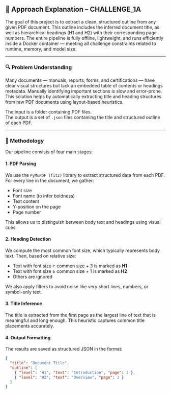 ## 📝 Approach Explanation – CHALLENGE_1A

The goal of this project is to extract a clean, structured outline from any given PDF document. This outline includes the inferred document title, as well as hierarchical headings (H1 and H2) with their corresponding page numbers. The entire pipeline is fully offline, lightweight, and runs efficiently inside a Docker container — meeting all challenge constraints related to runtime, memory, and model size.

---

### 🔍 Problem Understanding

Many documents — manuals, reports, forms, and certifications — have clear visual structures but lack an embedded table of contents or headings metadata. Manually identifying important sections is slow and error-prone. This solution helps by automatically extracting title and heading structures from raw PDF documents using layout-based heuristics.

The input is a folder containing PDF files.  
The output is a set of `.json` files containing the title and structured outline of each PDF.

---

### 🧱 Methodology

Our pipeline consists of four main stages:

#### 1. **PDF Parsing**

We use the `PyMuPDF (fitz)` library to extract structured data from each PDF. For every line in the document, we gather:
- Font size
- Font name (to infer boldness)
- Text content
- Y-position on the page
- Page number

This allows us to distinguish between body text and headings using visual cues.

#### 2. **Heading Detection**

We compute the most common font size, which typically represents body text. Then, based on relative size:
- Text with font size ≥ common size + 3 is marked as **H1**
- Text with font size ≥ common size + 1 is marked as **H2**
- Others are ignored

We also apply filters to avoid noise like very short lines, numbers, or symbol-only text.

#### 3. **Title Inference**

The title is extracted from the first page as the largest line of text that is meaningful and long enough. This heuristic captures common title placements accurately.

#### 4. **Output Formatting**

The results are saved as structured JSON in the format:

```json
{
  "title": "Document Title",
  "outline": [
    { "level": "H1", "text": "Introduction", "page": 1 },
    { "level": "H2", "text": "Overview", "page": 2 }
  ]
}
